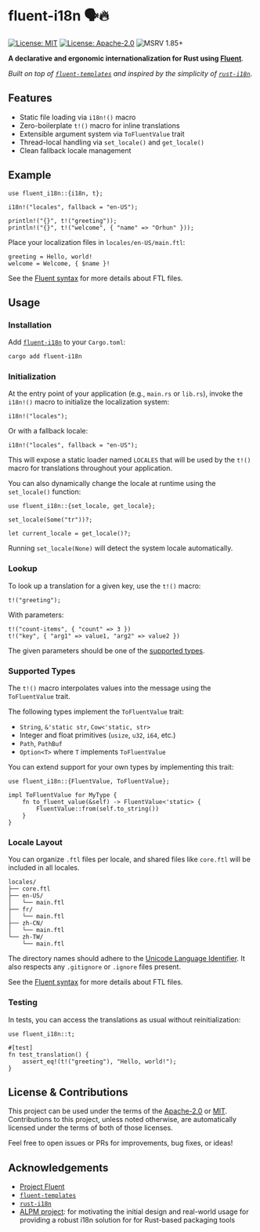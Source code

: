 # fluent-i18n 🗣️🔥

[![License: MIT](https://img.shields.io/badge/License-MIT-blue.svg)](https://opensource.org/licenses/MIT)
[![License: Apache-2.0](https://img.shields.io/badge/License-Apache-blue.svg)](https://opensource.org/license/apache-2-0)
![MSRV 1.85+](https://img.shields.io/badge/MSRV-1.85+-red.svg)

**A declarative and ergonomic internationalization for Rust using [Fluent]**.

_Built on top of [`fluent-templates`] and inspired by the simplicity of [`rust-i18n`]_.

## Features

- Static file loading via `i18n!()` macro
- Zero-boilerplate `t!()` macro for inline translations
- Extensible argument system via `ToFluentValue` trait
- Thread-local handling via `set_locale()` and `get_locale()`
- Clean fallback locale management

## Example

```rust,ignore
use fluent_i18n::{i18n, t};

i18n!("locales", fallback = "en-US");

println!("{}", t!("greeting"));
println!("{}", t!("welcome", { "name" => "Orhun" }));
```

Place your localization files in `locales/en-US/main.ftl`:

```fluent
greeting = Hello, world!
welcome = Welcome, { $name }!
```

See the [Fluent syntax] for more details about FTL files.

## Usage

### Installation

Add [`fluent-i18n`] to your `Cargo.toml`:

```bash
cargo add fluent-i18n
```

### Initialization

At the entry point of your application (e.g., `main.rs` or `lib.rs`), invoke the `i18n!()` macro to initialize the localization system:

```rust,ignore
i18n!("locales");
```

Or with a fallback locale:

```rust,ignore
i18n!("locales", fallback = "en-US");
```

This will expose a static loader named `LOCALES` that will be used by the `t!()` macro for translations throughout your application.

You can also dynamically change the locale at runtime using the `set_locale()` function:

```rust,ignore
use fluent_i18n::{set_locale, get_locale};

set_locale(Some("tr"))?;

let current_locale = get_locale()?;
```

Running `set_locale(None)` will detect the system locale automatically.

### Lookup

To look up a translation for a given key, use the `t!()` macro:

```rust,ignore
t!("greeting");
```

With parameters:

```rust,ignore
t!("count-items", { "count" => 3 })
t!("key", { "arg1" => value1, "arg2" => value2 })
```

The given parameters should be one of the [supported types](#supported-types).

### Supported Types

The `t!()` macro interpolates values into the message using the `ToFluentValue` trait.

The following types implement the `ToFluentValue` trait:

- `String`, `&'static str`, `Cow<'static, str>`
- Integer and float primitives (`usize`, `u32`, `i64`, etc.)
- `Path`, `PathBuf`
- `Option<T>` where `T` implements `ToFluentValue`

You can extend support for your own types by implementing this trait:

```rust,ignore
use fluent_i18n::{FluentValue, ToFluentValue};

impl ToFluentValue for MyType {
    fn to_fluent_value(&self) -> FluentValue<'static> {
        FluentValue::from(self.to_string())
    }
}
```

### Locale Layout

You can organize `.ftl` files per locale, and shared files like `core.ftl` will be included in all locales.

```text
locales/
├── core.ftl
├── en-US/
│   └── main.ftl
├── fr/
│   └── main.ftl
├── zh-CN/
│   └── main.ftl
└── zh-TW/
    └── main.ftl
```

The directory names should adhere to the [Unicode Language Identifier]. It also respects any `.gitignore` or `.ignore` files present.

See the [Fluent syntax] for more details about FTL files.

### Testing

In tests, you can access the translations as usual without reinitialization:

```rust,ignore
use fluent_i18n::t;

#[test]
fn test_translation() {
    assert_eq!(t!("greeting"), "Hello, world!");
}
```

## License & Contributions

This project can be used under the terms of the [Apache-2.0] or [MIT].
Contributions to this project, unless noted otherwise, are automatically licensed under the terms of both of those licenses.

Feel free to open issues or PRs for improvements, bug fixes, or ideas!

## Acknowledgements

- [Project Fluent][Fluent]
- [`fluent-templates`]
- [`rust-i18n`]
- [ALPM project]: for motivating the initial design and real-world usage for providing a robust i18n solution for for Rust-based packaging tools

[Fluent]: https://projectfluent.org
[Fluent syntax]: https://projectfluent.org/fluent/guide/
[`fluent-templates`]: https://github.com/XAMPPRocky/fluent-templates
[`rust-i18n`]: https://github.com/longbridge/rust-i18n
[`fluent-i18n`]: https://crates.io/crates/fluent-i18n
[ALPM project]: https://gitlab.archlinux.org/archlinux/alpm
[Unicode Language Identifier]: https://docs.rs/unic-langid
[Apache-2.0]: https://opensource.org/license/apache-2-0
[MIT]: https://opensource.org/licenses/MIT
